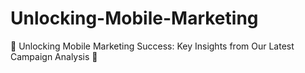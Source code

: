 # Unlocking-Mobile-Marketing
🚀 Unlocking Mobile Marketing Success: Key Insights from Our Latest Campaign Analysis 🚀
